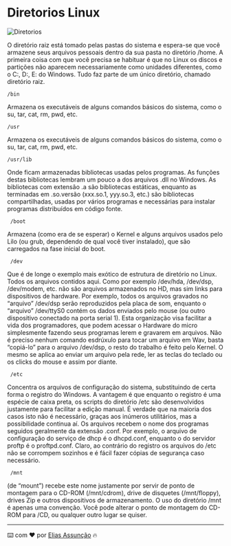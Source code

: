 # Diretorios Linux

![Diretorios](https://www.google.com/url?sa=i&url=https%3A%2F%2Fivanix.wordpress.com%2F2008%2F10%2F23%2Festrutura-de-diretorios-no-gnulinux%2F&psig=AOvVaw0Un9qG9ZzCKcVqika9EQsX&ust=1696365848879000&source=images&cd=vfe&opi=89978449&ved=0CBEQjRxqFwoTCMjbz7Cd2IEDFQAAAAAdAAAAABAE)

O diretório raiz está tomado pelas pastas do sistema e espera-se que você armazene seus arquivos pessoais dentro da sua pasta no diretório /home. A primeira coisa com que você precisa se habituar é que no Linux os discos e partições não aparecem necessariamente como unidades diferentes, como o C:, D:, E: do Windows. Tudo faz parte de um único diretório, chamado diretório raiz.  

```
/bin
```
Armazena os executáveis de alguns comandos básicos do sistema, como o su, tar, cat, rm, pwd, etc.

```
/usr
```
Armazena os executáveis de alguns comandos básicos do sistema, como o su, tar, cat, rm, pwd, etc.

```
/usr/lib
```
 Onde ficam armazenadas bibliotecas usadas pelos programas. As funções destas bibliotecas lembram um pouco a dos arquivos .dll no Windows. As bibliotecas com extensão .a são bibliotecas estáticas, enquanto as terminadas em .so.versão (xxx.so.1, yyy.so.3, etc.) são bibliotecas compartilhadas, usadas por vários programas e necessárias para instalar programas distribuídos em código fonte.

```
 /boot
```
Armazena (como era de se esperar) o Kernel e alguns arquivos usados pelo Lilo (ou grub, dependendo de qual você tiver instalado), que são carregados na fase inicial do boot.

```
 /dev
```
Que é de longe o exemplo mais exótico de estrutura de diretório no Linux. Todos os arquivos contidos aqui. Como por exemplo /dev/hda, /dev/dsp, /dev/modem, etc. não são arquivos armazenados no HD, mas sim links para dispositivos de hardware. Por exemplo, todos os arquivos gravados no “arquivo” /dev/dsp serão reproduzidos pela placa de som, enquanto o “arquivo” /dev/ttyS0 contém os dados enviados pelo mouse (ou outro dispositivo conectado na porta serial 1). Esta organização visa facilitar a vida dos programadores, que podem acessar o Hardware do micro simplesmente fazendo seus programas lerem e gravarem em arquivos. Não é preciso nenhum comando esdrúxulo para tocar um arquivo em Wav, basta “copiá-lo” para o arquivo /dev/dsp, o resto do trabalho é feito pelo Kernel. O mesmo se aplica ao enviar um arquivo pela rede, ler as teclas do teclado ou os clicks do mouse e assim por diante.

```
 /etc
```
Concentra os arquivos de configuração do sistema, substituindo de certa forma o registro do Windows. A vantagem é que enquanto o registro é uma espécie de caixa preta, os scripts do diretório /etc são desenvolvidos justamente para facilitar a edição manual. É verdade que na maioria dos casos isto não é necessário, graças aos inúmeros utilitários, mas a possibilidade continua aí. Os arquivos recebem o nome dos programas seguidos geralmente da extensão .conf. Por exemplo, o arquivo de configuração do serviço de dhcp é o dhcpd.conf, enquanto o do servidor proftp é o proftpd.conf. Claro, ao contrário do registro os arquivos do /etc não se corrompem sozinhos e é fácil fazer cópias de segurança caso necessário.

```
 /mnt
```
(de “mount”) recebe este nome justamente por servir de ponto de montagem para o CD-ROM (/mnt/cdrom), drive de disquetes (/mnt/floppy), drives Zip e outros dispositivos de armazenamento. O uso do diretório /mnt é apenas uma convenção. Você pode alterar o ponto de montagem do CD-ROM para /CD, ou qualquer outro lugar se quiser.

---
⌨️ com ❤️ por [Elias Assunção](https://github.com/Hooligam) 🔥